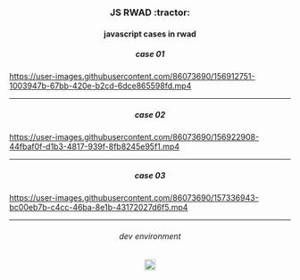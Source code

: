 <h3 align="center">
JS RWAD :tractor:
</h3>

<h4 align="center">
javascript cases in rwad
</h4>

<h5 align="center">
case 01
</h5>

https://user-images.githubusercontent.com/86073690/156912751-1003947b-67bb-420e-b2cd-6dce865598fd.mp4

***

<h5 align="center">
case 02
</h5>

https://user-images.githubusercontent.com/86073690/156922908-44fbaf0f-d1b3-4817-939f-8fb8245e95f1.mp4

***

<h5 align="center">
case 03
</h5>

https://user-images.githubusercontent.com/86073690/157336943-bc00eb7b-c4cc-46ba-8e1b-43172027d6f5.mp4

***

<h6 align="center">
dev environment
</h6>

<div align="center">
  <img height="20" src = "https://img.shields.io/badge/Intellij idea-white.svg?">
</div>
